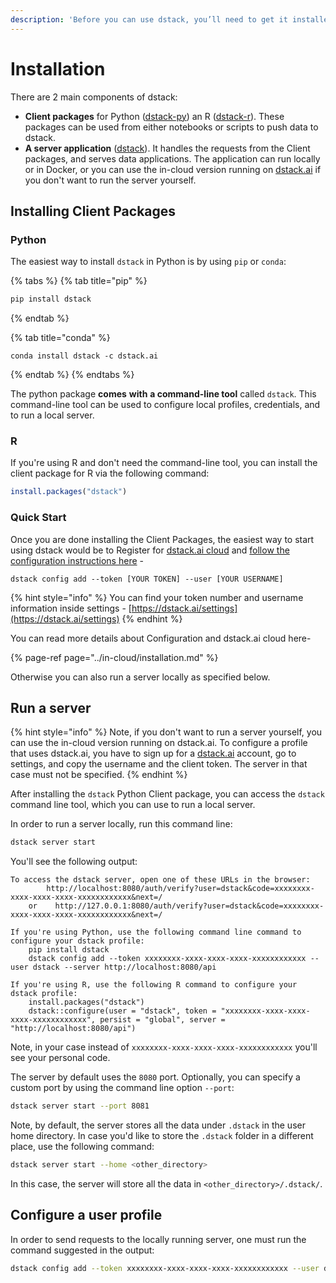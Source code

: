 ```yaml
---
description: 'Before you can use dstack, you’ll need to get it installed.'
---
```


# Installation

There are 2 main components of dstack:

* **Client packages** for Python \([dstack-py](https://github.com/dstackai/dstack-py)\) an R \([dstack-r](https://github.com/dstackai/dstack-r)\). These packages can be used from either notebooks or scripts to push data to dstack.
* **A server application** \([dstack](https://github.com/dstackai/dstack-server)\). It handles the requests from the Client packages, and serves data applications. The application can run locally or in Docker, or you can use the in-cloud version running on [dstack.ai](https://dstack.ai) if you don't want to run the server yourself.

## Installing Client Packages

### Python

The easiest way to install `dstack` in Python is by using `pip` or `conda`:

{% tabs %}
{% tab title="pip" %}
```bash
pip install dstack
```
{% endtab %}

{% tab title="conda" %}
```text
conda install dstack -c dstack.ai
```
{% endtab %}
{% endtabs %}

The python package **comes** **with** **a command-line tool** called `dstack`. This command-line tool can be used to configure local profiles, credentials, and to run a local server.

### R

If you're using R and don't need the command-line tool, you can install the client package for R via the following command:

```r
install.packages("dstack")
```

### Quick Start

Once you are done installing the Client Packages, the easiest way to start using dstack would be to Register for [dstack.ai cloud](https://dstack.ai/auth/signup) and [follow the configuration instructions here](../in-cloud/installation.md#configuring-dstack-ai-profile) -

```
dstack config add --token [YOUR TOKEN] --user [YOUR USERNAME]
```

{% hint style="info" %}
You can find your token number and username information inside settings -  [https://dstack.ai/settings](https://dstack.ai/settings)
{% endhint %}

You can read more details about Configuration and dstack.ai cloud here-

{% page-ref page="../in-cloud/installation.md" %}

Otherwise you can also run a server locally as specified below.

## Run a server

{% hint style="info" %}
Note, if you don't want to run a server yourself, you can use the in-cloud version running on dstack.ai. To configure a profile that uses dstack.ai, you have to sign up for a [dstack.ai](https://dstack.ai) account, go to settings, and copy the username and the client token. The server in that case must not be specified.
{% endhint %}

After installing the `dstack` Python Client package, you can access the `dstack` command line tool, which you can use to run a local server.

In order to run a server locally, run this command line:

```bash
dstack server start
```

You'll see the following output:

```text
To access the dstack server, open one of these URLs in the browser:
        http://localhost:8080/auth/verify?user=dstack&code=xxxxxxxx-xxxx-xxxx-xxxx-xxxxxxxxxxxx&next=/
    or    http://127.0.0.1:8080/auth/verify?user=dstack&code=xxxxxxxx-xxxx-xxxx-xxxx-xxxxxxxxxxxx&next=/

If you're using Python, use the following command line command to configure your dstack profile:
    pip install dstack
    dstack config add --token xxxxxxxx-xxxx-xxxx-xxxx-xxxxxxxxxxxx --user dstack --server http://localhost:8080/api

If you're using R, use the following R command to configure your dstack profile:
    install.packages("dstack")
    dstack::configure(user = "dstack", token = "xxxxxxxx-xxxx-xxxx-xxxx-xxxxxxxxxxxx", persist = "global", server = "http://localhost:8080/api")
```

Note, in your case instead of `xxxxxxxx-xxxx-xxxx-xxxx-xxxxxxxxxxxx` you'll see your personal code.

The server by default uses the `8080` port. Optionally, you can specify a custom port by using the command line option `--port`:

```bash
dstack server start --port 8081
```

Note, by default, the server stores all the data under `.dstack` in the user home directory. In case you'd like to store the `.dstack` folder in a different place, use the following command:

```bash
dstack server start --home <other_directory>
```

In this case, the server will store all the data in `<other_directory>/.dstack/`.

## Configure a user profile

In order to send requests to the locally running server, one must run the command suggested in the output:

```bash
dstack config add --token xxxxxxxx-xxxx-xxxx-xxxx-xxxxxxxxxxxx --user dstack --server http://localhost:8080/api
```

